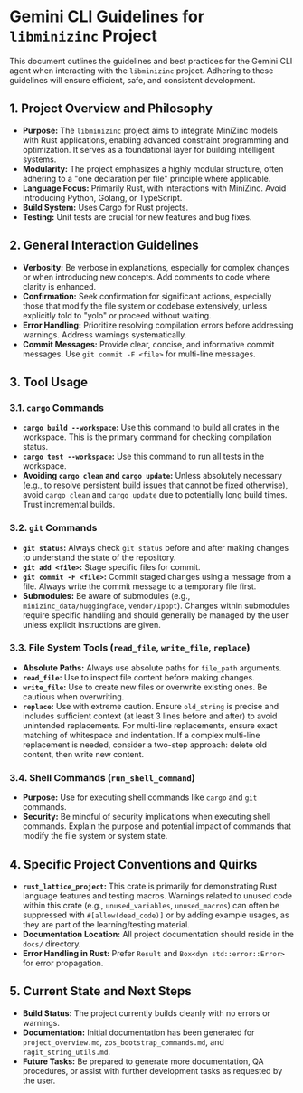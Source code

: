 # Gemini CLI Guidelines for `libminizinc` Project

This document outlines the guidelines and best practices for the Gemini CLI agent when interacting with the `libminizinc` project. Adhering to these guidelines will ensure efficient, safe, and consistent development.

## 1. Project Overview and Philosophy

*   **Purpose:** The `libminizinc` project aims to integrate MiniZinc models with Rust applications, enabling advanced constraint programming and optimization. It serves as a foundational layer for building intelligent systems.
*   **Modularity:** The project emphasizes a highly modular structure, often adhering to a "one declaration per file" principle where applicable.
*   **Language Focus:** Primarily Rust, with interactions with MiniZinc. Avoid introducing Python, Golang, or TypeScript.
*   **Build System:** Uses Cargo for Rust projects.
*   **Testing:** Unit tests are crucial for new features and bug fixes.

## 2. General Interaction Guidelines

*   **Verbosity:** Be verbose in explanations, especially for complex changes or when introducing new concepts. Add comments to code where clarity is enhanced.
*   **Confirmation:** Seek confirmation for significant actions, especially those that modify the file system or codebase extensively, unless explicitly told to "yolo" or proceed without waiting.
*   **Error Handling:** Prioritize resolving compilation errors before addressing warnings. Address warnings systematically.
*   **Commit Messages:** Provide clear, concise, and informative commit messages. Use `git commit -F <file>` for multi-line messages.

## 3. Tool Usage

### 3.1. `cargo` Commands

*   **`cargo build --workspace`:** Use this command to build all crates in the workspace. This is the primary command for checking compilation status.
*   **`cargo test --workspace`:** Use this command to run all tests in the workspace.
*   **Avoiding `cargo clean` and `cargo update`:** Unless absolutely necessary (e.g., to resolve persistent build issues that cannot be fixed otherwise), avoid `cargo clean` and `cargo update` due to potentially long build times. Trust incremental builds.

### 3.2. `git` Commands

*   **`git status`:** Always check `git status` before and after making changes to understand the state of the repository.
*   **`git add <file>`:** Stage specific files for commit.
*   **`git commit -F <file>`:** Commit staged changes using a message from a file. Always write the commit message to a temporary file first.
*   **Submodules:** Be aware of submodules (e.g., `minizinc_data/huggingface`, `vendor/Ipopt`). Changes within submodules require specific handling and should generally be managed by the user unless explicit instructions are given.

### 3.3. File System Tools (`read_file`, `write_file`, `replace`)

*   **Absolute Paths:** Always use absolute paths for `file_path` arguments.
*   **`read_file`:** Use to inspect file content before making changes.
*   **`write_file`:** Use to create new files or overwrite existing ones. Be cautious when overwriting.
*   **`replace`:** Use with extreme caution. Ensure `old_string` is precise and includes sufficient context (at least 3 lines before and after) to avoid unintended replacements. For multi-line replacements, ensure exact matching of whitespace and indentation. If a complex multi-line replacement is needed, consider a two-step approach: delete old content, then write new content.

### 3.4. Shell Commands (`run_shell_command`)

*   **Purpose:** Use for executing shell commands like `cargo` and `git` commands.
*   **Security:** Be mindful of security implications when executing shell commands. Explain the purpose and potential impact of commands that modify the file system or system state.

## 4. Specific Project Conventions and Quirks

*   **`rust_lattice_project`:** This crate is primarily for demonstrating Rust language features and testing macros. Warnings related to unused code within this crate (e.g., `unused_variables`, `unused_macros`) can often be suppressed with `#[allow(dead_code)]` or by adding example usages, as they are part of the learning/testing material.
*   **Documentation Location:** All project documentation should reside in the `docs/` directory.
*   **Error Handling in Rust:** Prefer `Result` and `Box<dyn std::error::Error>` for error propagation.

## 5. Current State and Next Steps

*   **Build Status:** The project currently builds cleanly with no errors or warnings.
*   **Documentation:** Initial documentation has been generated for `project_overview.md`, `zos_bootstrap_commands.md`, and `ragit_string_utils.md`.
*   **Future Tasks:** Be prepared to generate more documentation, QA procedures, or assist with further development tasks as requested by the user.
